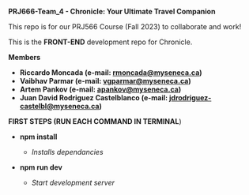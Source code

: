 **PRJ666-Team_4 - Chronicle: Your Ultimate Travel Companion**

This repo is for our PRJ566 Course (Fall 2023) to collaborate and work!

This is the **FRONT-END**  development repo for Chronicle.

**Members**

-   **Riccardo Moncada (e-mail: <rmoncada@myseneca.ca>)**
-   **Vaibhav Parmar (e-mail: <vgparmar@myseneca.ca>)**
-   **Artem Pankov (e-mail: <apankov@myseneca.ca>)**
-   **Juan David Rodriguez Castelblanco (e-mail: <jdrodriguez-castelbl@myseneca.ca>)**

**FIRST STEPS (RUN EACH COMMAND IN TERMINAL**)

-   **npm install**
    - *Installs dependancies*

-   **npm run dev**
    - *Start development server*